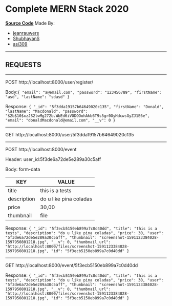 # Complete MERN Stack 2020

**[Source Code](https://github.com/jeanrauwers/mern-course-bootcamp)**
Made By:

- [jeanrauwers](https://github.com/jeanrauwers)
- [ShubhayanS](https://github.com/ShubhayanS)
- [asi309](https://github.com/asi309)

---

## REQUESTS

---

POST http://localhost:8000/user/register/

Body:`{ "email": "a@email.com", "password": "123456789", "firstName": "asd", "lastName": "sdasd" }`

Response: `{ "_id": "5f3dda19157b64649020c135", "firstName": "Donald", "lastName": "Macdonald", "password": "$2b$10$xzJS2lwMg272b.WbEd6iVODOOohAkb6T9s5gr0OyHdcwsGyZJ1E6e", "email": "donaldMacdonald@email.com", "__v": 0 }`

---

GET http://localhost:8000/user/5f3dda19157b64649020c135

---

POST http://localhost:8000/event

Header: user_id:5f3de6a72de5e289a30c5aff

Body: form-data

| KEY         | VALUE                  |
| ----------- | ---------------------- |
| title       | this is a tests        |
| description | do u like pina coladas |
| price       | 30,00                  |
| thumbnail   | file                   |

Response:
`{ "_id": "5f3ecb5150eb899a7c0d40dd", "title": "this is a tests", "description": "do u like pina coladas", "price": 30, "user": "5f3de6a72de5e289a30c5aff", "thumbnail": "screenshot-1591123384028-1597950801218.jpg", "__v": 0, "thumbnail_url": "http://localhost:8000/files/screenshot-1591123384028-1597950801218.jpg", "id": "5f3ecb5150eb899a7c0d40dd" }`

---

GET http://localhost:8000/event/5f3ecb5150eb899a7c0d40dd

Response: `{ "_id": "5f3ecb5150eb899a7c0d40dd", "title": "this is a tests", "description": "do u like pina coladas", "price": 30, "user": "5f3de6a72de5e289a30c5aff", "thumbnail": "screenshot-1591123384028-1597950801218.jpg", "__v": 0, "thumbnail_url": "http://localhost:8000/files/screenshot-1591123384028-1597950801218.jpg", "id": "5f3ecb5150eb899a7c0d40dd" }`
